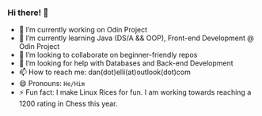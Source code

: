 ### Hi there! 👋

- 🔭 I’m currently working on Odin Project
- 🌱 I’m currently learning Java (DS/A && OOP), Front-end Development @ Odin Project
- 👯 I’m looking to collaborate on beginner-friendly repos
- 🤔 I’m looking for help with Databases and Back-end Development
- 📫 How to reach me: dan(dot)elli(at)outlook(dot)com
- 😄 Pronouns: `He/Him`
- ⚡ Fun fact: I make Linux Rices for fun. I am working towards reaching a 1200 rating in Chess this year.
